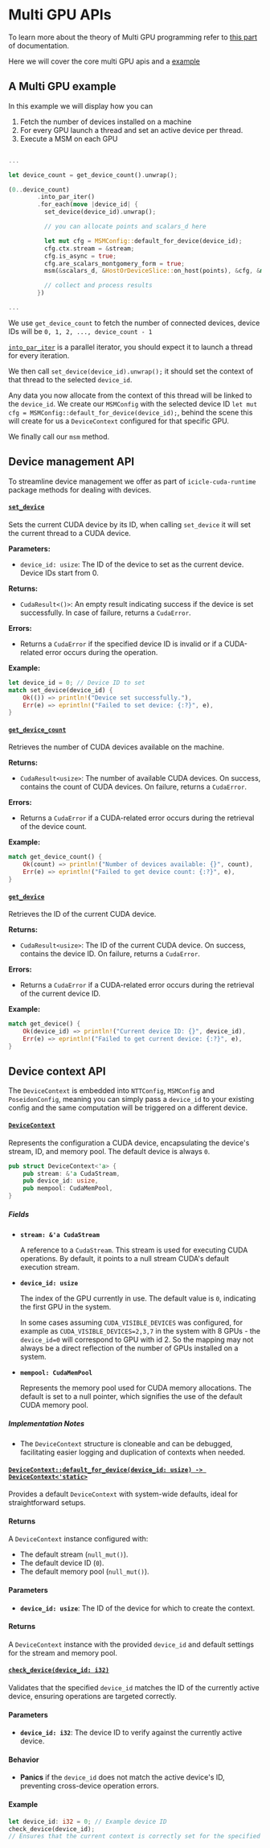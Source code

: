 # Multi GPU APIs

To learn more about the theory of Multi GPU programming refer to [this part](../multi-gpu.md) of documentation.

Here we will cover the core multi GPU apis and a [example](#a-multi-gpu-example)


## A Multi GPU example

In this example we will display how you can

1. Fetch the number of devices installed on a machine
2. For every GPU launch a thread and set an active device per thread.
3. Execute a MSM on each GPU



```rust

...

let device_count = get_device_count().unwrap();

(0..device_count)
        .into_par_iter()
        .for_each(move |device_id| {
          set_device(device_id).unwrap();

          // you can allocate points and scalars_d here

          let mut cfg = MSMConfig::default_for_device(device_id);
          cfg.ctx.stream = &stream;
          cfg.is_async = true;
          cfg.are_scalars_montgomery_form = true;
          msm(&scalars_d, &HostOrDeviceSlice::on_host(points), &cfg, &mut msm_results).unwrap();

          // collect and process results
        })

...
```


We use `get_device_count` to fetch the number of connected devices, device IDs will be `0, 1, 2, ..., device_count - 1`

[`into_par_iter`](https://docs.rs/rayon/latest/rayon/iter/trait.IntoParallelIterator.html#tymethod.into_par_iter) is a parallel iterator, you should expect it to launch a thread for every iteration.

We then call `set_device(device_id).unwrap();` it should set the context of that thread to the selected `device_id`.

Any data you now allocate from the context of this thread will be linked to the `device_id`. We create our `MSMConfig` with the selected device ID `let mut cfg = MSMConfig::default_for_device(device_id);`, behind the scene this will create for us a `DeviceContext` configured for that specific GPU. 

We finally call our `msm` method.


## Device management API

To streamline device management we offer as part of `icicle-cuda-runtime` package methods for dealing with devices.

#### [`set_device`](https://github.com/ingonyama-zk/icicle/blob/e6035698b5e54632f2c44e600391352ccc11cad4/wrappers/rust/icicle-cuda-runtime/src/device.rs#L6)

Sets the current CUDA device by its ID, when calling `set_device` it will set the current thread to a CUDA device.

**Parameters:**

- `device_id: usize`: The ID of the device to set as the current device. Device IDs start from 0.

**Returns:**

- `CudaResult<()>`: An empty result indicating success if the device is set successfully. In case of failure, returns a `CudaError`.

**Errors:**

- Returns a `CudaError` if the specified device ID is invalid or if a CUDA-related error occurs during the operation.

**Example:**

```rust
let device_id = 0; // Device ID to set
match set_device(device_id) {
    Ok(()) => println!("Device set successfully."),
    Err(e) => eprintln!("Failed to set device: {:?}", e),
}
```

#### [`get_device_count`](https://github.com/ingonyama-zk/icicle/blob/e6035698b5e54632f2c44e600391352ccc11cad4/wrappers/rust/icicle-cuda-runtime/src/device.rs#L10)

Retrieves the number of CUDA devices available on the machine.

**Returns:**

- `CudaResult<usize>`: The number of available CUDA devices. On success, contains the count of CUDA devices. On failure, returns a `CudaError`.

**Errors:**

- Returns a `CudaError` if a CUDA-related error occurs during the retrieval of the device count.

**Example:**

```rust
match get_device_count() {
    Ok(count) => println!("Number of devices available: {}", count),
    Err(e) => eprintln!("Failed to get device count: {:?}", e),
}
```

#### [`get_device`](https://github.com/ingonyama-zk/icicle/blob/e6035698b5e54632f2c44e600391352ccc11cad4/wrappers/rust/icicle-cuda-runtime/src/device.rs#L15)

Retrieves the ID of the current CUDA device.

**Returns:**

- `CudaResult<usize>`: The ID of the current CUDA device. On success, contains the device ID. On failure, returns a `CudaError`.

**Errors:**

- Returns a `CudaError` if a CUDA-related error occurs during the retrieval of the current device ID.

**Example:**

```rust
match get_device() {
    Ok(device_id) => println!("Current device ID: {}", device_id),
    Err(e) => eprintln!("Failed to get current device: {:?}", e),
}
```

## Device context API

The `DeviceContext` is embedded into `NTTConfig`, `MSMConfig` and `PoseidonConfig`, meaning you can simply pass a `device_id` to your existing config and the same computation will be triggered on a different device.

#### [`DeviceContext`](https://github.com/ingonyama-zk/icicle/blob/e6035698b5e54632f2c44e600391352ccc11cad4/wrappers/rust/icicle-cuda-runtime/src/device_context.rs#L11)

Represents the configuration a CUDA device, encapsulating the device's stream, ID, and memory pool. The default device is always `0`.

```rust
pub struct DeviceContext<'a> {
    pub stream: &'a CudaStream,
    pub device_id: usize,
    pub mempool: CudaMemPool,
}
```

##### Fields

- **`stream: &'a CudaStream`**

  A reference to a `CudaStream`. This stream is used for executing CUDA operations. By default, it points to a null stream CUDA's default execution stream.

- **`device_id: usize`**

  The index of the GPU currently in use. The default value is `0`, indicating the first GPU in the system.

  In some cases assuming `CUDA_VISIBLE_DEVICES` was configured, for example as `CUDA_VISIBLE_DEVICES=2,3,7` in the system with 8 GPUs - the `device_id=0` will correspond to GPU with id 2. So the mapping may not always be a direct reflection of the number of GPUs installed on a system.

- **`mempool: CudaMemPool`**

  Represents the memory pool used for CUDA memory allocations. The default is set to a null pointer, which signifies the use of the default CUDA memory pool.

##### Implementation Notes

- The `DeviceContext` structure is cloneable and can be debugged, facilitating easier logging and duplication of contexts when needed.


#### [`DeviceContext::default_for_device(device_id: usize) -> DeviceContext<'static>`](https://github.com/ingonyama-zk/icicle/blob/e6035698b5e54632f2c44e600391352ccc11cad4/wrappers/rust/icicle-cuda-runtime/src/device_context.rs#L30)

Provides a default `DeviceContext` with system-wide defaults, ideal for straightforward setups.

#### Returns

A `DeviceContext` instance configured with:
- The default stream (`null_mut()`).
- The default device ID (`0`).
- The default memory pool (`null_mut()`).

#### Parameters

- **`device_id: usize`**: The ID of the device for which to create the context.

#### Returns

A `DeviceContext` instance with the provided `device_id` and default settings for the stream and memory pool.


#### [`check_device(device_id: i32)`](https://github.com/vhnatyk/icicle/blob/eef6876b037a6b0797464e7cdcf9c1ecfcf41808/wrappers/rust/icicle-cuda-runtime/src/device_context.rs#L42)

Validates that the specified `device_id` matches the ID of the currently active device, ensuring operations are targeted correctly.

#### Parameters

- **`device_id: i32`**: The device ID to verify against the currently active device.

#### Behavior

- **Panics** if the `device_id` does not match the active device's ID, preventing cross-device operation errors.

#### Example

```rust
let device_id: i32 = 0; // Example device ID
check_device(device_id);
// Ensures that the current context is correctly set for the specified device ID.
```
